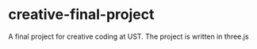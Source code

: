 # creative-final-project
A final project for creative coding at UST. The project is written in three.js
